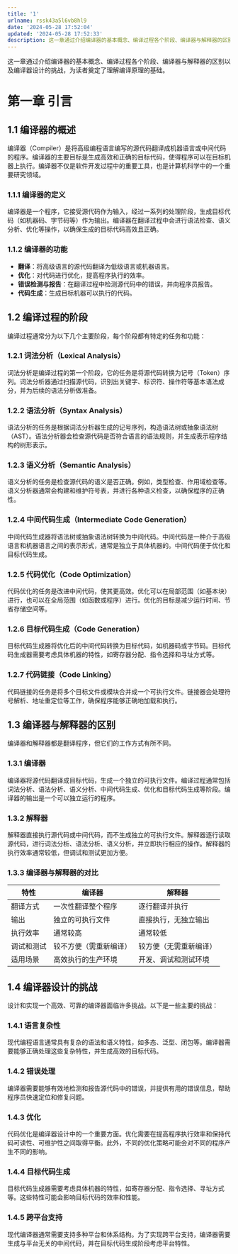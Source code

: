 ```yaml
---
title: '1'
urlname: rssk43a5l6vb8hl9
date: '2024-05-28 17:52:04'
updated: '2024-05-28 17:52:33'
description: 这一章通过介绍编译器的基本概念、编译过程各个阶段、编译器与解释器的区别以及编译器设计的挑战，为读者奠定了理解编译原理的基础。第一章 引言1.1 编译器的概述编译器（Compiler）是将高级编程语言编写的源代码翻译成机器语言或中间代码的程序。编译器的主要目标是生成高效和正确的目标代码，使得程序...
---
```

这一章通过介绍编译器的基本概念、编译过程各个阶段、编译器与解释器的区别以及编译器设计的挑战，为读者奠定了理解编译原理的基础。
# 第一章 引言

## 1.1 编译器的概述

编译器（Compiler）是将高级编程语言编写的源代码翻译成机器语言或中间代码的程序。编译器的主要目标是生成高效和正确的目标代码，使得程序可以在目标机器上执行。编译器不仅是软件开发过程中的重要工具，也是计算机科学中的一个重要研究领域。

### 1.1.1 编译器的定义

编译器是一个程序，它接受源代码作为输入，经过一系列的处理阶段，生成目标代码（如机器码、字节码等）作为输出。编译器在翻译过程中会进行语法检查、语义分析、优化等操作，以确保生成的目标代码高效且正确。

### 1.1.2 编译器的功能

- **翻译**：将高级语言的源代码翻译为低级语言或机器语言。
- **优化**：对代码进行优化，提高程序执行的效率。
- **错误检测与报告**：在翻译过程中检测源代码中的错误，并向程序员报告。
- **代码生成**：生成目标机器可以执行的代码。

## 1.2 编译过程的阶段

编译过程通常分为以下几个主要阶段，每个阶段都有特定的任务和功能：

### 1.2.1 词法分析（Lexical Analysis）

词法分析是编译过程的第一个阶段，它的任务是将源代码转换为记号（Token）序列。词法分析器通过扫描源代码，识别出关键字、标识符、操作符等基本语法成分，并为后续的语法分析做准备。

### 1.2.2 语法分析（Syntax Analysis）

语法分析的任务是根据词法分析器生成的记号序列，构造语法树或抽象语法树（AST）。语法分析器会检查源代码是否符合语言的语法规则，并生成表示程序结构的树形表示。

### 1.2.3 语义分析（Semantic Analysis）

语义分析的任务是检查源代码的语义是否正确。例如，类型检查、作用域检查等。语义分析器通常会构建和维护符号表，并进行各种语义检查，以确保程序的正确性。

### 1.2.4 中间代码生成（Intermediate Code Generation）

中间代码生成器将语法树或抽象语法树转换为中间代码。中间代码是一种介于高级语言和机器语言之间的表示形式，通常是独立于具体机器的。中间代码便于优化和目标代码生成。

### 1.2.5 代码优化（Code Optimization）

代码优化的任务是改进中间代码，使其更高效。优化可以在局部范围（如基本块）进行，也可以在全局范围（如函数或程序）进行。优化的目标是减少运行时间、节省存储空间等。

### 1.2.6 目标代码生成（Code Generation）

目标代码生成器将优化后的中间代码转换为目标代码，如机器码或字节码。目标代码生成器需要考虑具体机器的特性，如寄存器分配、指令选择和寻址方式等。

### 1.2.7 代码链接（Code Linking）

代码链接的任务是将多个目标文件或模块合并成一个可执行文件。链接器会处理符号解析、地址重定位等工作，确保程序能够正确地加载和执行。

## 1.3 编译器与解释器的区别

编译器和解释器都是翻译程序，但它们的工作方式有所不同。

### 1.3.1 编译器

编译器将源代码翻译成目标代码，生成一个独立的可执行文件。编译过程通常包括词法分析、语法分析、语义分析、中间代码生成、优化和目标代码生成等阶段。编译器的输出是一个可以独立运行的程序。

### 1.3.2 解释器

解释器直接执行源代码或中间代码，而不生成独立的可执行文件。解释器逐行读取源代码，进行词法分析、语法分析、语义分析，并立即执行相应的操作。解释器的执行效率通常较低，但调试和测试更加方便。

### 1.3.3 编译器与解释器的对比
| 特性 | 编译器 | 解释器 |
| --- | --- | --- |
| 翻译方式 | 一次性翻译整个程序 | 逐行翻译并执行 |
| 输出 | 独立的可执行文件 | 直接执行，无独立输出 |
| 执行效率 | 通常较高 | 通常较低 |
| 调试和测试 | 较不方便（需重新编译） | 较方便（无需重新编译） |
| 适用场景 | 高效执行的生产环境 | 开发、调试和测试环境 |


## 1.4 编译器设计的挑战

设计和实现一个高效、可靠的编译器面临许多挑战。以下是一些主要的挑战：

### 1.4.1 语言复杂性

现代编程语言通常具有复杂的语法和语义特性，如多态、泛型、闭包等。编译器需要能够正确处理这些复杂特性，并生成高效的目标代码。

### 1.4.2 错误处理

编译器需要能够有效地检测和报告源代码中的错误，并提供有用的错误信息，帮助程序员快速定位和修复问题。

### 1.4.3 优化

代码优化是编译器设计中的一个重要方面。优化需要在提高程序执行效率和保持代码可读性、可维护性之间取得平衡。此外，不同的优化策略可能会对不同的程序产生不同的影响。

### 1.4.4 目标代码生成

目标代码生成器需要考虑具体机器的特性，如寄存器分配、指令选择、寻址方式等。这些特性可能会影响目标代码的效率和性能。

### 1.4.5 跨平台支持

现代编译器通常需要支持多种平台和体系结构。为了实现跨平台支持，编译器需要生成与平台无关的中间代码，并在目标代码生成阶段考虑平台特性。

